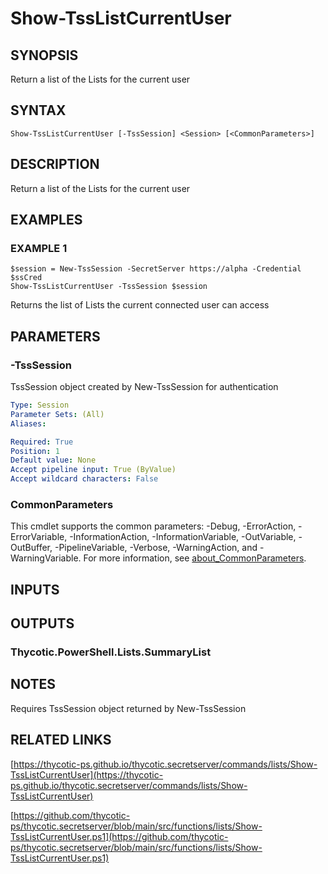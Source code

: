 # Show-TssListCurrentUser

## SYNOPSIS
Return a list of the Lists for the current user

## SYNTAX

```
Show-TssListCurrentUser [-TssSession] <Session> [<CommonParameters>]
```

## DESCRIPTION
Return a list of the Lists for the current user

## EXAMPLES

### EXAMPLE 1
```
$session = New-TssSession -SecretServer https://alpha -Credential $ssCred
Show-TssListCurrentUser -TssSession $session
```

Returns the list of Lists the current connected user can access

## PARAMETERS

### -TssSession
TssSession object created by New-TssSession for authentication

```yaml
Type: Session
Parameter Sets: (All)
Aliases:

Required: True
Position: 1
Default value: None
Accept pipeline input: True (ByValue)
Accept wildcard characters: False
```

### CommonParameters
This cmdlet supports the common parameters: -Debug, -ErrorAction, -ErrorVariable, -InformationAction, -InformationVariable, -OutVariable, -OutBuffer, -PipelineVariable, -Verbose, -WarningAction, and -WarningVariable. For more information, see [about_CommonParameters](http://go.microsoft.com/fwlink/?LinkID=113216).

## INPUTS

## OUTPUTS

### Thycotic.PowerShell.Lists.SummaryList
## NOTES
Requires TssSession object returned by New-TssSession

## RELATED LINKS

[https://thycotic-ps.github.io/thycotic.secretserver/commands/lists/Show-TssListCurrentUser](https://thycotic-ps.github.io/thycotic.secretserver/commands/lists/Show-TssListCurrentUser)

[https://github.com/thycotic-ps/thycotic.secretserver/blob/main/src/functions/lists/Show-TssListCurrentUser.ps1](https://github.com/thycotic-ps/thycotic.secretserver/blob/main/src/functions/lists/Show-TssListCurrentUser.ps1)

